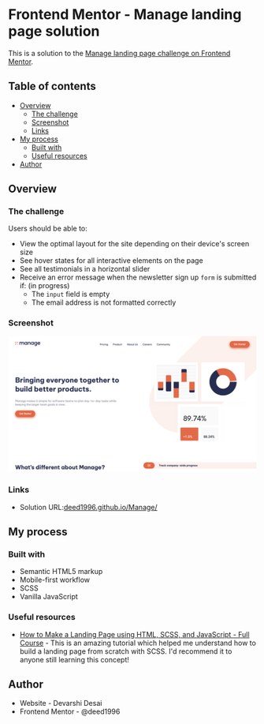 # Frontend Mentor - Manage landing page solution

This is a solution to the [Manage landing page challenge on Frontend Mentor](https://www.frontendmentor.io/challenges/manage-landing-page-SLXqC6P5). 

## Table of contents

- [Overview](#overview)
  - [The challenge](#the-challenge)
  - [Screenshot](#screenshot)
  - [Links](#links)
- [My process](#my-process)
  - [Built with](#built-with)
  - [Useful resources](#useful-resources)
- [Author](#author)

## Overview

### The challenge

Users should be able to:

- View the optimal layout for the site depending on their device's screen size
- See hover states for all interactive elements on the page
- See all testimonials in a horizontal slider
- Receive an error message when the newsletter sign up `form` is submitted if: (in progress)
  - The `input` field is empty
  - The email address is not formatted correctly

### Screenshot

![](./images/screenshot.png)

### Links

- Solution URL:[deed1996.github.io/Manage/](https://deed1996.github.io/Manage/)

## My process

### Built with

- Semantic HTML5 markup
- Mobile-first workflow
- SCSS
- Vanilla JavaScript

### Useful resources

- [How to Make a Landing Page using HTML, SCSS, and JavaScript - Full Course](https://youtu.be/aoQ6S1a32j8) - This is an amazing tutorial which helped me understand how to build a landing page from scratch with SCSS. I'd recommend it to anyone still learning this concept!

## Author

- Website - Devarshi Desai
- Frontend Mentor - @deed1996
